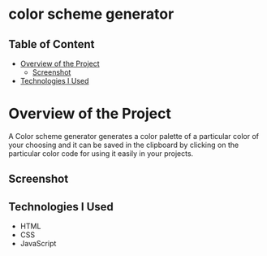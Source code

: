 # color scheme generator

## Table of Content

 * [Overview of the Project](#overview-of-the-project)
      * [Screenshot](#screenshot)
 * [Technologies I Used](#technologies-i-used)
 
# Overview of the Project

A Color scheme generator generates a color palette of a particular color of your choosing and it can be saved in the clipboard by clicking on the particular color code for using it easily in your projects.

## Screenshot


## Technologies I Used

* HTML
* CSS
* JavaScript
 
